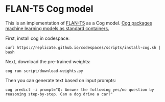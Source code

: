 # FLAN-T5 Cog model

This is an implementation of [FLAN-T5](https://huggingface.co/docs/transformers/model_doc/flan-t5) as a Cog model. [Cog packages machine learning models as standard containers.](https://github.com/replicate/cog)

First, install cog in codespace:

    curl https://replicate.github.io/codespaces/scripts/install-cog.sh | bash

Next, download the pre-trained weights:

    cog run script/download-weights.py

Then you can generate text based on input prompts:

    cog predict -i prompt="Q: Answer the following yes/no question by reasoning step-by-step. Can a dog drive a car?"
